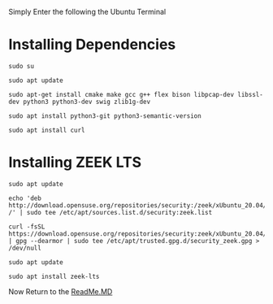 Simply Enter the following the Ubuntu Terminal
# Installing Dependencies
```
sudo su
```
```
sudo apt update
```
```
sudo apt-get install cmake make gcc g++ flex bison libpcap-dev libssl-dev python3 python3-dev swig zlib1g-dev
```
```
sudo apt install python3-git python3-semantic-version
```
```
sudo apt install curl
```
# Installing ZEEK LTS
```
sudo apt update
```
```
echo 'deb http://download.opensuse.org/repositories/security:/zeek/xUbuntu_20.04/ /' | sudo tee /etc/apt/sources.list.d/security:zeek.list
```
```
curl -fsSL https://download.opensuse.org/repositories/security:zeek/xUbuntu_20.04/Release.key | gpg --dearmor | sudo tee /etc/apt/trusted.gpg.d/security_zeek.gpg > /dev/null
```
```
sudo apt update
```
```
sudo apt install zeek-lts
```

Now Return to the [ReadMe.MD](https://github.com/cyberseef/Zeek_Installation_Guide/blob/bb7c92aad1ad6a0fb7c5570805e4780ac8301b6b/ReadMe.MD)
